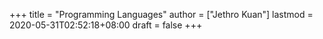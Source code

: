 +++
title = "Programming Languages"
author = ["Jethro Kuan"]
lastmod = 2020-05-31T02:52:18+08:00
draft = false
+++
